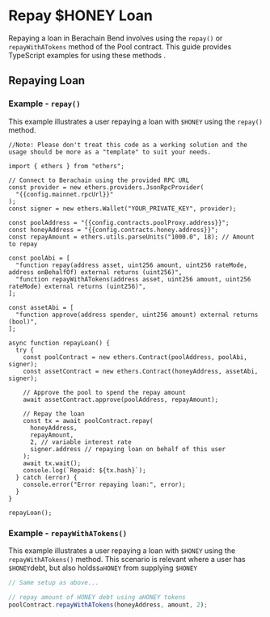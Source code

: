 <script setup>
  import config from '@berachain/config/constants.json';
</script>

# Repay $HONEY Loan

Repaying a loan in Berachain Bend involves using the `repay()` or `repayWithATokens` method of the Pool contract. This guide provides TypeScript examples for using these methods .

## Repaying Loan

### Example - `repay()`

This example illustrates a user repaying a loan with `$HONEY` using the `repay()` method.

```typescript-vue
//Note: Please don't treat this code as a working solution and the usage should be more as a "template" to suit your needs.

import { ethers } from "ethers";

// Connect to Berachain using the provided RPC URL
const provider = new ethers.providers.JsonRpcProvider(
  "{{config.mainnet.rpcUrl}}"
);
const signer = new ethers.Wallet("YOUR_PRIVATE_KEY", provider);

const poolAddress = "{{config.contracts.poolProxy.address}}";
const honeyAddress = "{{config.contracts.honey.address}}";
const repayAmount = ethers.utils.parseUnits("1000.0", 18); // Amount to repay

const poolAbi = [
  "function repay(address asset, uint256 amount, uint256 rateMode, address onBehalfOf) external returns (uint256)",
  "function repayWithATokens(address asset, uint256 amount, uint256 rateMode) external returns (uint256)",
];

const assetAbi = [
  "function approve(address spender, uint256 amount) external returns (bool)",
];

async function repayLoan() {
  try {
    const poolContract = new ethers.Contract(poolAddress, poolAbi, signer);
    const assetContract = new ethers.Contract(honeyAddress, assetAbi, signer);

    // Approve the pool to spend the repay amount
    await assetContract.approve(poolAddress, repayAmount);

    // Repay the loan
    const tx = await poolContract.repay(
      honeyAddress,
      repayAmount,
      2, // variable interest rate
      signer.address // repaying loan on behalf of this user
    );
    await tx.wait();
    console.log(`Repaid: ${tx.hash}`);
  } catch (error) {
    console.error("Error repaying loan:", error);
  }
}

repayLoan();
```

### Example - `repayWithATokens()`

This example illustrates a user repaying a loan with `$HONEY` using the `repayWithATokens()` method. This scenario is relevant where a user has `$HONEY`debt, but also holds`$aHONEY` from supplying `$HONEY`

```typescript
// Same setup as above...

// repay amount of HONEY debt using aHONEY tokens
poolContract.repayWithATokens(honeyAddress, amount, 2);
```
